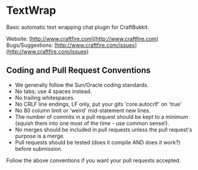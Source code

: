 TextWrap
========
Basic automatic text wrapping chat plugin for CraftBukkit.

Website: [http://www.craftfire.com](http://www.craftfire.com)
Bugs/Suggestions: [http://www.craftfire.com/issues](http://www.craftfire.com/issues)

Coding and Pull Request Conventions
-----------
* We generally follow the Sun/Oracle coding standards.
* No tabs; use 4 spaces instead.
* No trailing whitespaces.
* No CRLF line endings, LF only, put your gits 'core.autocrlf' on 'true'
* No 80 column limit or 'weird' mid-statement new lines.
* The number of commits in a pull request should be kept to a minimum (squish them into one most of the time - use common sense!).
* No merges should be included in pull requests unless the pull request's purpose is a merge.
* Pull requests should be tested (does it compile AND does it work?) before submission.

Follow the above conventions if you want your pull requests accepted.
